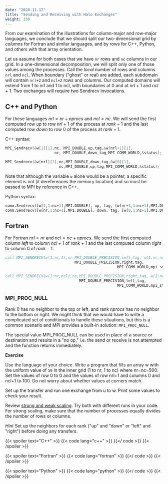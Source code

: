 ```yaml
---
date: "2020-11-17"
title: "Sending and Receiving with Halo Exchanges"
weight: 150
---
```


From our examination of the illustrations for column-major and row-major languages, we conclude that we should split our two-dimensional grid by _columns_ for Fortran and similar languages, and by _rows_ for C++, Python, and others with that array orientation. 

Let us assume for both cases that we have `nr` rows and `nc` columns in our grid.  In a one-dimensional decomposition, we will split only one of those values among the processes.  Call the _local_ number of rows and columns `nrl` and `ncl`. When boundary ("ghost" or real) are added, each subdomain will contain `nrl+2` and `ncl+2` rows and columns. Our computed domains will extend from $1$ to nrl and 1 to ncl, with boundaries at $0$ and at $nrl+1$ and $ncl+1$.  Two exchanges will require two Sendrecv invocations.

## C++ and Python

For these languages $nrl = nr \div nprocs$ and $ncl=nc$. We will send the first computed row _up_ to row $nrl+1$ of the process at $rank-1$ and the last computed row _down_ to row $0$ of the process at $rank+1$.  

C++ syntax:
```C++
MPI_Sendrecv(&w[1][1],nc, MPI_DOUBLE,up,tag,&w[nrl+1][1],
                      nc, MPI_DOUBLE,down,tag,MPI_COMM_WORLD,&status);

MPI_Sendrecv(&w[nrl][1],nc,MPI_DOUBLE,down,tag,&w[0][1],
                        nc,MPI_DOUBLE,up,tag,MPI_COMM_WORLD,&status);
```
Note that although the variable `w` alone would be a pointer, a specific element is not (it dereferences the memory location) and so must be passed to MPI by reference in C++.

Python syntax:
```python
comm.Sendrecv([w[1,1:nc+1],MPI.DOUBLE], up, tag, [w[nr+1,1:nc+1],MPI.DOUBLE], down, tag )
comm.Sendrecv([w[nr,1:nc+1],MPI.DOUBLE], down, tag, [w[0,1:nc+1],MPI.DOUBLE], up, tag )
```

## Fortran

For Fortran $nrl=nr$ and $ncl= nc \div nprocs$. We send the first computed column _left_ to column $ncl+1$ of $rank+1$ and the last computed column _right_ to column $0$ of $rank-1$.

```fortran
call MPI_SENDRECV(w(1:nr,1),nr,MPI_DOUBLE_PRECISION,left,tag, w(1:nr,ncl+1),nr,&
                               MPI_DOUBLE_PRECISION,right,tag,                 &
                                                  MPI_COMM_WORLD,mpi_stat,ierr)

call MPI_SENDRECV(w(1:nr,ncl),nr,MPI_DOUBLE_PRECISION,right,tag, w(1:nr,0),nr, &
                                 MPI_DOUBLE_PRECISION,left,tag,                &
                                                  MPI_COMM_WORLD,mpi_stat,ierr)
```

### MPI_PROC_NULL

Rank $0$ has no neighbor to the top or left, and rank $nprocs$ has no neighbor to the bottom or right. We might think that we would have to write a complicated set of conditionals to handle these situations, but this is a common scenario and MPI provides a built-in solution: `MPI_PROC_NULL`.

The special value MPI_PROC_NULL can be used in place of a source or destination and results in a "no op," i.e. the send or receive is not attempted and the function returns immediately.

**Exercise**

Use the language of your choice.  Write a program that fills an array w with the uniform value of `50` in the inner grid (1 to nr, 1 to nc) where nr=nc=500.  Set the values of row 0 to 0 and the values of row nrl+1 and columns 0 and ncl+1 to 100.  Do not worry about whether values at corners match. 

Set up the transfer and run one exchange from u to w. Print some values to check your result.

Review [strong and weak scaling](performance_analysis.md).  Try both with different runs in your code. For strong scaling, make sure that the number of processes equally divides the number of rows or columns. 

_Hint_
Set up the neighbors for each rank ("up" and "down" or "left" and "right") before doing any transfers.

{{< spoiler text="C++" >}}
{{< code lang="c++" >}}
    [](/content/courses/parallel-computing-introduction/solns/mpi_halo_exchange.cxx)
{{</ code >}}
{{< /spoiler >}}

{{< spoiler text="Fortran" >}}
{{< code lang="fortran" >}}
    [](/content/courses/parallel-computing-introduction/solns/mpi_halo_exchange.f90)
{{</ code >}}
{{< /spoiler >}}

{{< spoiler text="Python" >}}
{{< code lang="python" >}}
    [](/content/courses/parallel-computing-introduction/solns/mpi_halo_exchange.py)
{{</ code >}}
{{< /spoiler >}}

